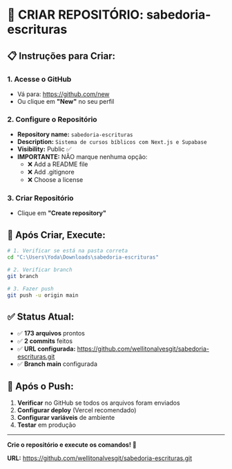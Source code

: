 # 🚀 CRIAR REPOSITÓRIO: sabedoria-escrituras

## 📋 Instruções para Criar:

### 1. Acesse o GitHub
- Vá para: https://github.com/new
- Ou clique em **"New"** no seu perfil

### 2. Configure o Repositório
- **Repository name:** `sabedoria-escrituras`
- **Description:** `Sistema de cursos bíblicos com Next.js e Supabase`
- **Visibility:** Public ✅
- **IMPORTANTE:** NÃO marque nenhuma opção:
  - ❌ Add a README file
  - ❌ Add .gitignore
  - ❌ Choose a license

### 3. Criar Repositório
- Clique em **"Create repository"**

## 🔧 Após Criar, Execute:

```bash
# 1. Verificar se está na pasta correta
cd "C:\Users\Yoda\Downloads\sabedoria-escrituras"

# 2. Verificar branch
git branch

# 3. Fazer push
git push -u origin main
```

## ✅ Status Atual:
- ✅ **173 arquivos** prontos
- ✅ **2 commits** feitos
- ✅ **URL configurada:** https://github.com/wellitonalvesgit/sabedoria-escrituras.git
- ✅ **Branch main** configurada

## 🎯 Após o Push:
1. **Verificar** no GitHub se todos os arquivos foram enviados
2. **Configurar deploy** (Vercel recomendado)
3. **Configurar variáveis** de ambiente
4. **Testar** em produção

---

**Crie o repositório e execute os comandos! 🚀**

**URL:** https://github.com/wellitonalvesgit/sabedoria-escrituras.git




